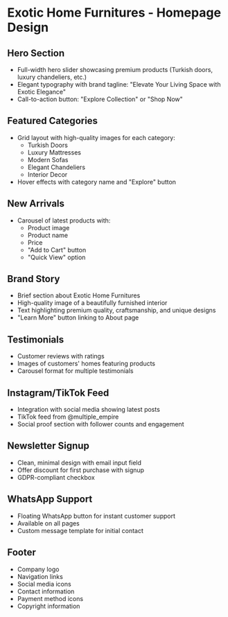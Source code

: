# Exotic Home Furnitures - Homepage Design

## Hero Section
- Full-width hero slider showcasing premium products (Turkish doors, luxury chandeliers, etc.)
- Elegant typography with brand tagline: "Elevate Your Living Space with Exotic Elegance"
- Call-to-action button: "Explore Collection" or "Shop Now"

## Featured Categories
- Grid layout with high-quality images for each category:
  - Turkish Doors
  - Luxury Mattresses
  - Modern Sofas
  - Elegant Chandeliers
  - Interior Decor
- Hover effects with category name and "Explore" button

## New Arrivals
- Carousel of latest products with:
  - Product image
  - Product name
  - Price
  - "Add to Cart" button
  - "Quick View" option

## Brand Story
- Brief section about Exotic Home Furnitures
- High-quality image of a beautifully furnished interior
- Text highlighting premium quality, craftsmanship, and unique designs
- "Learn More" button linking to About page

## Testimonials
- Customer reviews with ratings
- Images of customers' homes featuring products
- Carousel format for multiple testimonials

## Instagram/TikTok Feed
- Integration with social media showing latest posts
- TikTok feed from @multiple_empire
- Social proof section with follower counts and engagement

## Newsletter Signup
- Clean, minimal design with email input field
- Offer discount for first purchase with signup
- GDPR-compliant checkbox

## WhatsApp Support
- Floating WhatsApp button for instant customer support
- Available on all pages
- Custom message template for initial contact

## Footer
- Company logo
- Navigation links
- Social media icons
- Contact information
- Payment method icons
- Copyright information